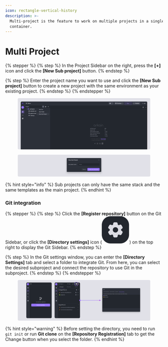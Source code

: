 ```yaml
---
icon: rectangle-vertical-history
description: >-
  Multi-project is the feature to work on multiple projects in a single
  container.
---
```


# Multi Project

{% stepper %}
{% step %}
In the Project Sidebar on the right, press the **\[+]** icon and click the **\[New Sub project]** button.
{% endstep %}

{% step %}
Enter the project name you want to use and click the **\[New Sub project]** button to create a new project with the same environment as your existing project.
{% endstep %}
{% endstepper %}

<figure><img src="../../.gitbook/assets/Multi Project_01.png" alt=""><figcaption></figcaption></figure>

<figure><img src="../../.gitbook/assets/Multi Project_02.png" alt=""><figcaption></figcaption></figure>

{% hint style="info" %}
Sub projects can only have the same stack and the same templates as the main project.
{% endhint %}

### Git integration <a href="#git-integration" id="git-integration"></a>

{% stepper %}
{% step %}
Click the **\[Register repository]** button on the Git Sidebar, or click the **\[Directory settings]** icon (<img src="../../.gitbook/assets/image (35).png" alt="" data-size="line">) on the top right to display the Git Sidebar.&#x20;
{% endstep %}

{% step %}
In the Git settings window, you can enter the **\[Directory Settings]** tab and select a folder to integrate Git. From here, you can select the desired subproject and connect the repository to use Git in the subproject.
{% endstep %}
{% endstepper %}

<figure><img src="../../.gitbook/assets/git_17.png" alt=""><figcaption></figcaption></figure>

{% hint style="warning" %}
Before setting the directory, you need to run `git init` or run **Git clone** on the **\[Repository Registration]** tab to get the Change button when you select the folder.
{% endhint %}
